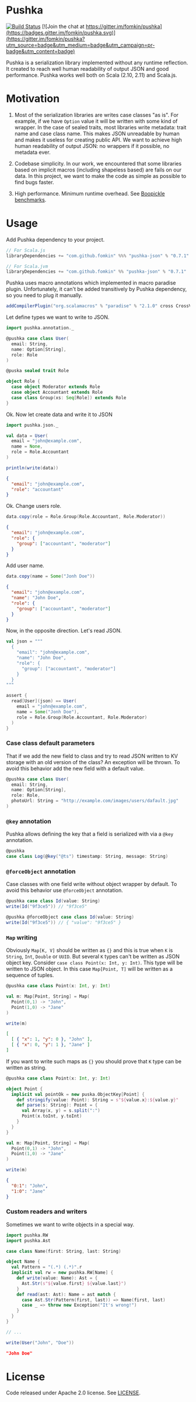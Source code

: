 # Pushka

[![Build Status](https://travis-ci.org/fomkin/pushka.svg?branch=develop)](https://travis-ci.org/fomkin/pushka) [![Join the chat at https://gitter.im/fomkin/pushka](https://badges.gitter.im/fomkin/pushka.svg)](https://gitter.im/fomkin/pushka?utm_source=badge&utm_medium=badge&utm_campaign=pr-badge&utm_content=badge)

Pushka is a serialization library implemented without any runtime reflection. It created to reach well human readability of output JSON and good performance. Pushka works well both on Scala (2.10, 2.11) and Scala.js.

# Motivation

1. Most of the serialization libraries are writes case classes "as is". For example, if we have `Option` value it will be written with some kind of wrapper. In the case of sealed traits, most libraries write metadata: trait name and case class name. This makes JSON unreadable by human and makes it useless for creating public API. We want to achieve high human readability of output JSON: no wrappers if it possible, no metadata ever.

2. Codebase simplicity. In our work, we encountered that some libraries based on implicit macros (including shapeless based) are fails on our data. In this project, we want to make the code as simple as possible to find bugs faster.

3. High performance. Minimum runtime overhead. See [Boopickle benchmarks](http://ochrons.github.io/boopickle-perftest/).


# Usage

Add Pushka dependency to your project.

```scala
// For Scala.js
libraryDependencies += "com.github.fomkin" %%% "pushka-json" % "0.7.1"

// For Scala.jvm
libraryDependencies += "com.github.fomkin" %% "pushka-json" % "0.7.1"
```
Pushka uses macro annotations which implemented in macro paradise plugin. Unfortunately, it can't be added transitively by Pushka dependency, so you need to plug it manually.

```scala
addCompilerPlugin("org.scalamacros" % "paradise" % "2.1.0" cross CrossVersion.full)
```
Let define types we want to write to JSON.

```scala
import pushka.annotation._

@pushka case class User(
  email: String,
  name: Option[String],
  role: Role
)

@puska sealed trait Role

object Role {
  case object Moderator extends Role
  case object Accountant extends Role
  case class Group(xs: Seq[Role]) extends Role
}
```
Ok. Now let create data and write it to JSON

```scala
import pushka.json._

val data = User(
  email = "john@example.com",
  name = None,
  role = Role.Accountant
)

println(write(data))
```

```json
{
  "email": "john@example.com",
  "role": "accountant"
}
```

Ok. Change users role.

```scala
data.copy(role = Role.Group(Role.Accountant, Role.Moderator))
```
```json
{
  "email": "john@example.com",
  "role": {
    "group": ["accountant", "moderator"]
  }  
}
```
Add user name.
```scala
data.copy(name = Some("Jonh Doe"))
```
```json
{
  "email": "john@example.com",
  "name": "John Doe",
  "role": {
    "group": ["accountant", "moderator"]
  }  
}
```

Now, in the opposite direction. Let's read JSON.

```scala
val json = """
  {
    "email": "john@example.com",
    "name": "John Doe",
    "role": {
      "group": ["accountant", "moderator"]
    }  
  }
"""

assert {
  read[User](json) == User(
    email = "john@example.com",
    name = Some("Jonh Doe"),
    role = Role.Group(Role.Accountant, Role.Moderator)
  )
}    
```

### Case class default parameters

That if we add the new field to class and try to read JSON written to KV storage with an old version of the class? An exception will be thrown. To avoid this behavior add the new field with a default value.

```scala
@pushka case class User(
  email: String,
  name: Option[String],
  role: Role,
  photoUrl: String = "http://example.com/images/users/dafault.jpg"
)
```

### `@key` annotation

Pushka allows defining the key that a field is serialized with via a `@key` annotation.

```scala
@pushka
case class Log(@key("@ts") timestamp: String, message: String)
```

### `@forceObject` annotation

Case classes with one field write without object wrapper by default. To avoid this behavior use `@forceObject` annotation.

```scala
@pushka case class Id(value: String)
write(Id("9f3ce5")) // "9f3ce5"

@pushka @forceObject case class Id(value: String)
write(Id("9f3ce5")) // { "value": "9f3ce5" }
```

### `Map` writing

Obviously `Map[K, V]` should be written as `{}` and this is true when `K` is `String`, `Int`, `Double` or `UUID`. But several `K` types can't be written as JSON object key. Consider `case class Point(x: Int, y: Int)`. This type will be written to JSON object. In this case `Map[Point, T]` will be written as a sequence of tuples.

```scala
@pushka case class Point(x: Int, y: Int)

val m: Map[Point, String] = Map(
  Point(0,1) -> "John",
  Point(1,0) -> "Jane"
)

write(m)
```
```json
[
  [ { "x": 1, "y": 0 }, "John" ],
  [ { "x": 0, "y": 1 }, "Jane" ]
]
```

If you want to write such maps as `{}` you should prove that `K` type can be written as string.

```scala
@pushka case class Point(x: Int, y: Int)

object Point {
  implicit val pointOk = new puska.ObjectKey[Point] {
    def stringify(value: Point): String = s"${value.x}:${value.y}"
    def parse(s: String): Point = {
      val Array(x, y) = s.split(":")
      Point(x.toInt, y.toInt)
    }
  }
}

val m: Map[Point, String] = Map(
  Point(0,1) -> "John",
  Point(1,0) -> "Jane"
)

write(m)
```
```json
{
  "0:1": "John",
  "1:0": "Jane"
}
```

### Custom readers and writers

Sometimes we want to write objects in a special way.

```scala
import pushka.RW
import pushka.Ast

case class Name(first: String, last: String)

object Name {
  val Pattern = "(.*) (.*)".r
  implicit val rw = new pushka.RW[Name] {
    def write(value: Name): Ast = {
      Ast.Str(s"${value.first} ${value.last}")
    }
    def read(ast: Ast): Name = ast match {
      case Ast.Str(Pattern(first, last)) => Name(first, last)
      case _ => throw new Exception("It's wrong!")  
    }
  }
}

// ...

write(User("John", "Doe"))
```
```json
"John Doe"
```

# License

Code released under Apache 2.0 license. See [LICENSE](https://github.com/fomkin/pushka/blob/develop/LICENSE).
